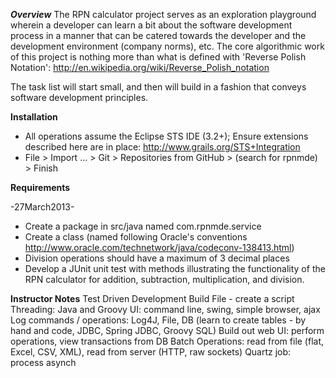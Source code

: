 ***Overview***
The RPN calculator project serves as an exploration playground wherein a developer can learn a bit about the software 
development process in a manner that can be catered towards the developer and the development environment (company 
norms), etc.  The core algorithmic work of this project is nothing more than what is defined with 'Reverse Polish 
Notation': http://en.wikipedia.org/wiki/Reverse_Polish_notation

The task list will start small, and then will build in a fashion that conveys software development principles.

**Installation**
- All operations assume the Eclipse STS IDE (3.2+); Ensure extensions described here are in place: 
  http://www.grails.org/STS+Integration
- File > Import ... > Git > Repositories from GitHub > (search for rpnmde) > Finish



**Requirements**

-27March2013-
- Create a package in src/java named com.rpnmde.service
- Create a class (named following Oracle's conventions http://www.oracle.com/technetwork/java/codeconv-138413.html)
- Division operations should have a maximum of 3 decimal places
- Develop a JUnit unit test with methods illustrating the functionality of the RPN calculator for addition, subtraction,
  multiplication, and division.    


  
**Instructor Notes**
Test Driven Development
Build File - create a script
Threading: Java and Groovy
UI: command line, swing, simple browser, ajax
Log commands / operations: Log4J, File, DB (learn to create tables - by hand and code, JDBC, Spring JDBC, Groovy SQL)
Build out web UI: perform operations, view transactions from DB
Batch Operations: read from file (flat, Excel, CSV, XML), read from server (HTTP, raw sockets)
Quartz job: process asynch
